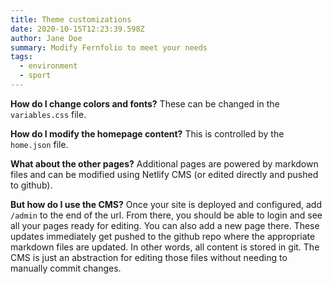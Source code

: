 ```yaml
---
title: Theme customizations
date: 2020-10-15T12:23:39.598Z
author: Jane Doe
summary: Modify Fernfolio to meet your needs
tags:
  - environment
  - sport
---
```


**How do I change colors and fonts?**
These can be changed in the `variables.css` file.

**How do I modify the homepage content?**
This is controlled by the `home.json` file.

**What about the other pages?**
Additional pages are powered by markdown files and can be modified using Netlify CMS (or edited directly and pushed to github).

**But how do I use the CMS?**
Once your site is deployed and configured, add `/admin` to the end of the url. From there, you should be able to login and see all your pages ready for editing. You can also add a new page there. These updates immediately get pushed to the github repo where the appropriate markdown files are updated. In other words, all content is stored in git. The CMS is just an abstraction for editing those files without needing to manually commit changes.